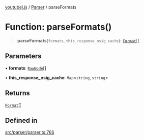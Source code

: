 [youtubei.js](../../../README.md) / [Parser](../README.md) / parseFormats

# Function: parseFormats()

> **parseFormats**(`formats`, `this_response_nsig_cache`): [`Format`](../../Misc/classes/Format.md)[]

## Parameters

• **formats**: [`RawNode`](../../APIResponseTypes/type-aliases/RawNode.md)[]

• **this\_response\_nsig\_cache**: `Map`\<`string`, `string`\>

## Returns

[`Format`](../../Misc/classes/Format.md)[]

## Defined in

[src/parser/parser.ts:766](https://github.com/LuanRT/YouTube.js/blob/e1650e12979e68b9546bc63989f86b651960a10a/src/parser/parser.ts#L766)
